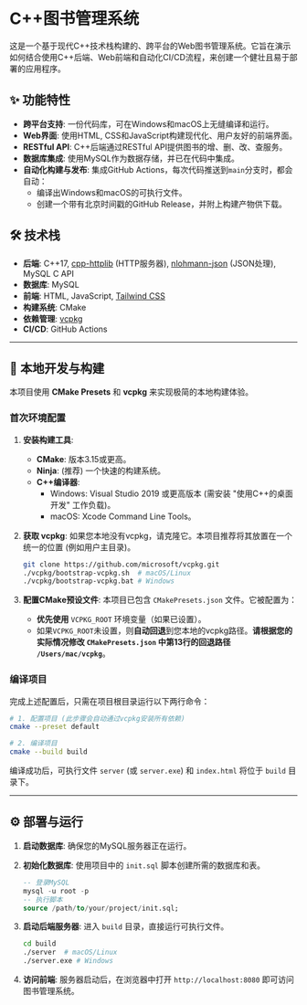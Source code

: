 # C++图书管理系统

这是一个基于现代C++技术栈构建的、跨平台的Web图书管理系统。它旨在演示如何结合使用C++后端、Web前端和自动化CI/CD流程，来创建一个健壮且易于部署的应用程序。

## ✨ 功能特性

- **跨平台支持**: 一份代码库，可在Windows和macOS上无缝编译和运行。
- **Web界面**: 使用HTML, CSS和JavaScript构建现代化、用户友好的前端界面。
- **RESTful API**: C++后端通过RESTful API提供图书的增、删、改、查服务。
- **数据库集成**: 使用MySQL作为数据存储，并已在代码中集成。
- **自动化构建与发布**: 集成GitHub Actions，每次代码推送到`main`分支时，都会自动：
  - 编译出Windows和macOS的可执行文件。
  - 创建一个带有北京时间戳的GitHub Release，并附上构建产物供下载。

## 🛠️ 技术栈

- **后端**: C++17, [cpp-httplib](https://github.com/yhirose/cpp-httplib) (HTTP服务器), [nlohmann-json](https://github.com/nlohmann/json) (JSON处理), MySQL C API
- **数据库**: MySQL
- **前端**: HTML, JavaScript, [Tailwind CSS](https://tailwindcss.com/)
- **构建系统**: CMake
- **依赖管理**: [vcpkg](https://github.com/microsoft/vcpkg)
- **CI/CD**: GitHub Actions

---

## 🚀 本地开发与构建

本项目使用 **CMake Presets** 和 **vcpkg** 来实现极简的本地构建体验。

### 首次环境配置

1. **安装构建工具**:
    - **CMake**: 版本3.15或更高。
    - **Ninja**: (推荐) 一个快速的构建系统。
    - **C++编译器**:
      - Windows: Visual Studio 2019 或更高版本 (需安装 "使用C++的桌面开发" 工作负载)。
      - macOS: Xcode Command Line Tools。

2. **获取 vcpkg**:
    如果您本地没有vcpkg，请克隆它。本项目推荐将其放置在一个统一的位置 (例如用户主目录)。

    ```bash
    git clone https://github.com/microsoft/vcpkg.git
    ./vcpkg/bootstrap-vcpkg.sh  # macOS/Linux
    ./vcpkg/bootstrap-vcpkg.bat # Windows
    ```

3. **配置CMake预设文件**:
    本项目已包含 `CMakePresets.json` 文件。它被配置为：
    - **优先使用** `VCPKG_ROOT` 环境变量（如果已设置）。
    - 如果`VCPKG_ROOT`未设置，则**自动回退**到您本地的vcpkg路径。**请根据您的实际情况修改 `CMakePresets.json` 中第13行的回退路径 `/Users/mac/vcpkg`**。

### 编译项目

完成上述配置后，只需在项目根目录运行以下两行命令：

```bash
# 1. 配置项目 (此步骤会自动通过vcpkg安装所有依赖)
cmake --preset default

# 2. 编译项目
cmake --build build
```

编译成功后，可执行文件 `server` (或 `server.exe`) 和 `index.html` 将位于 `build` 目录下。

---

## ⚙️ 部署与运行

1. **启动数据库**: 确保您的MySQL服务器正在运行。
2. **初始化数据库**: 使用项目中的 `init.sql` 脚本创建所需的数据库和表。

    ```sql
    -- 登录MySQL
    mysql -u root -p
    -- 执行脚本
    source /path/to/your/project/init.sql;
    ```

3. **启动后端服务器**:
    进入 `build` 目录，直接运行可执行文件。

    ```bash
    cd build
    ./server  # macOS/Linux
    ./server.exe # Windows
    ```

4. **访问前端**:
    服务器启动后，在浏览器中打开 `http://localhost:8080` 即可访问图书管理系统。
